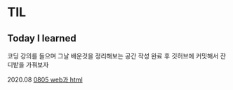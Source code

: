 # TIL
## Today I learned
코딩 강의를 들으며 그날  배운것을 정리해보는 공간
작성 완료 후 깃허브에 커밋해서 잔디밭을 가꿔보자


2020.08
[0805 web과 html](https://github.com/danny-L1/TIL/blob/master/0805%20web%EA%B3%BC%20html.md)
